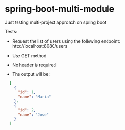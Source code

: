 # spring-boot-multi-module
Just testing multi-project approach on spring boot

Tests:

* Request the list of users using the following endpoint: http://localhost:8080/users

* Use GET method

* No header is required

* The output will be:
```json
  [
    {
      "id": 1,
      "name": "Maria"
    },
    {
      "id": 2,
      "name": "Jose"
    }
  ]
```
